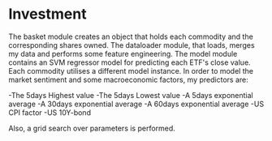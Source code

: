 # Investment

The basket module creates an object that holds each commodity and the corresponding shares owned.
The dataloader module, that loads, merges my data and performs some feature engineering.
The model module contains an SVM regressor model for predicting each ETF's close value. Each commodity utilises a different model instance. In order to model the market sentiment and some macroeconomic factors, my predictors are:

-The 5days Highest value
-The 5days Lowest value
-A 5days exponential average
-A 30days exponential average
-A 60days exponential average
-US CPI factor
-US 10Y-bond 

Also, a grid search over parameters is performed.

